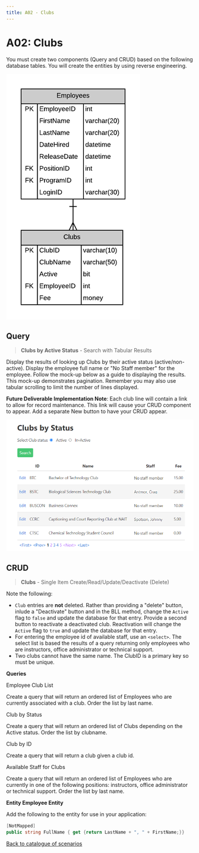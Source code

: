 ```yaml
---
title: A02 - Clubs
---
```

# A02: Clubs

You must create two components (Query and CRUD) based on the following database tables. You will create the entities by using reverse engineering.

![ERD for A02](./A02.png)

## Query

> **Clubs by Active Status** - Search with Tabular Results

Display the results of looking up Clubs by their active status (active/non-active). Display the employee full name or "No Staff member" for the employee. Follow the mock-up below as a guide to displaying the results. This mock-up demonstrates pagination. Remember you may also use tabular scrolling to limit the number of lines displayed.

**Future Deliverable Implementation Note**: Each club line will contain a link to allow for record maintenance. This link will cause your CRUD component to appear. Add a separate New button to have your CRUD appear.

![Query Results](./A02Mockup.png)

## CRUD

> **Clubs** - Single Item Create/Read/Update/Deactivate (Delete)

Note the following:

- `Club` entries are **not** deleted. Rather than providing a "delete" button, inlude a "Deactivate" button and in the BLL method, change the `Active` flag to `false` and update the database for that entry. Provide a second button to reactivate a deactivated club. Reactivation will change the `Active` flag to `true` and update the database for that entry.
- For entering the employee id of available staff, use an `<select>`. The select list is based the results of a query returning only employees who are instructors, office administrator or technical support.
- Two clubs cannot have the same name. The ClubID is a primary key so must be unique.


**Queries**

Employee Club List

Create a query that will return an ordered list of Employees who are currently associated with a club. Order the list by last name.


Club by Status

Create a query that will return an ordered list of Clubs depending on the Active status. Order the list by clubname.

Club by ID

Create a query that will return a club given a club id.


Available Staff for Clubs

Create a query that will return an ordered list of Employees who are currently in one of the following positions: instructors, office administrator or technical support. Order the list by last name.


**Entity Employee Entity**

Add the following to the entity for use in your application:

```csharp
[NotMapped]
public string FullName { get {return LastName + ", " + FirstName;}}
```

[Back to catalogue of scenarios](./ReadMe.md)
